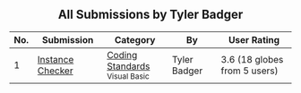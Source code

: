 ﻿<div align="center">

## All Submissions by Tyler Badger

</div>

No.  | Submission | Category | By   | User Rating
---- | ---------- | -------- | ---- | -----------
1 | [Instance Checker<br />](https://github.com/Planet-Source-Code/tyler-badger-instance-checker__1-47234) | [Coding Standards<br /><sup>Visual Basic</sup>](../ByCategory/coding-standards__1-43.md) | Tyler Badger | 3.6 (18 globes from 5 users)
